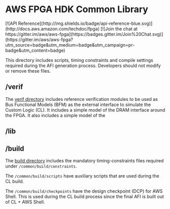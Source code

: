 # AWS FPGA HDK Common Library
<span style="display: inline-block;">
[![API Reference](http://img.shields.io/badge/api-reference-blue.svg)](http://docs.aws.amazon.com/techdoc/fpga)
[![Join the chat at https://gitter.im/aws/aws-fpga](https://badges.gitter.im/Join%20Chat.svg)](https://gitter.im/aws/aws-fpga?utm_source=badge&utm_medium=badge&utm_campaign=pr-badge&utm_content=badge)

This directory includes scripts, timing constraints and compile settings required during the AFI generation process. 
Developers should not modify or remove these files.

## /verif 

The [verif directory](./verif) includes reference verification modules to be used as Bus Functional Models (BFM) as the external interface to simulate the Custom Logic (CL).
It includes a simple model of the DRAM interface around the FPGA.
It also includes a simple model of the 

## /lib 


## /build

The [build directory](./build) includes the mandatory timing-constraints files required under `/common/build/constraints`.

The `/common/build/scripts` have auxiliary scripts that are used during the CL build.

The `/common/build/checkpoints` have the design checkpoint (DCP) for AWS Shell. This is used during the CL build process since the final AFI is built out of CL + AWS Shell.


